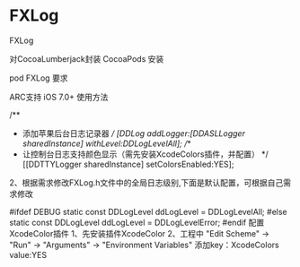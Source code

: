 # FXLog
FXLog

对CocoaLumberjack封装
CocoaPods 安装

pod FXLog
要求

ARC支持
iOS 7.0+
使用方法

/**
* 添加苹果后台日志记录器
*/
[DDLog addLogger:[DDASLLogger sharedInstance] withLevel:DDLogLevelAll];
/**
* 让控制台日志支持颜色显示（需先安装XcodeColors插件，并配置）
*/
[[DDTTYLogger sharedInstance] setColorsEnabled:YES];


2、根据需求修改FXLog.h文件中的全局日志级别,下面是默认配置，可根据自己需求修改

#ifdef DEBUG
static const DDLogLevel ddLogLevel = DDLogLevelAll;
#else
static const DDLogLevel ddLogLevel = DDLogLevelError;
#endif
配置XcodeColor插件
1、先安装插件XcodeColor
2、工程中 "Edit Scheme" -> "Run" -> "Arguments" -> "Environment Variables"
添加key：XcodeColors  value:YES
